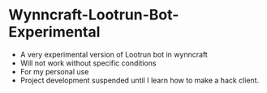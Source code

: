# Wynncraft-Lootrun-Bot-Experimental
- A very experimental version of Lootrun bot in wynncraft
- Will not work without specific conditions
- For my personal use
- Project development suspended until I learn how to make a hack client.
